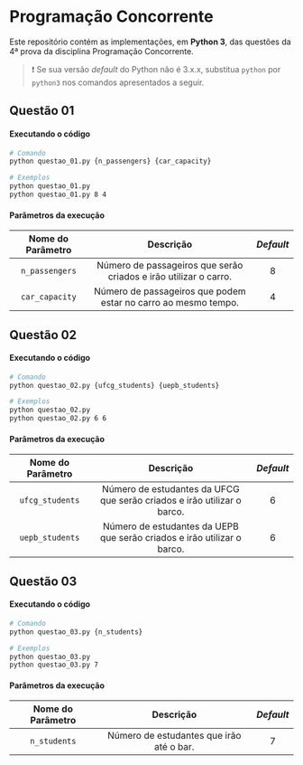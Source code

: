 # Programação Concorrente

Este repositório contém as implementações, em **Python 3**, das questões da 4ª prova da disciplina Programação Concorrente.

> :exclamation: Se sua versão *default* do Python não é 3.x.x, substitua `python` por `python3` nos comandos apresentados a seguir.

## Questão 01

#### Executando o código
```sh
# Comando
python questao_01.py {n_passengers} {car_capacity}

# Exemplos
python questao_01.py
python questao_01.py 8 4
```

#### Parâmetros da execução
| Nome do Parâmetro | Descrição | *Default* |
| :---: | :---: | :---: |
| `n_passengers` | Número de passageiros que serão criados e irão utilizar o carro. | 8 |
| `car_capacity` | Número de passageiros que podem estar no carro ao mesmo tempo. | 4 |

## Questão 02

#### Executando o código
```sh
# Comando
python questao_02.py {ufcg_students} {uepb_students}

# Exemplos
python questao_02.py
python questao_02.py 6 6
```

#### Parâmetros da execução
| Nome do Parâmetro | Descrição | *Default* |
| :---: | :---: | :---: |
| `ufcg_students` | Número de estudantes da UFCG que serão criados e irão utilizar o barco. | 6 |
| `uepb_students` | Número de estudantes da UEPB que serão criados e irão utilizar o barco. | 6 |

## Questão 03

#### Executando o código
```sh
# Comando
python questao_03.py {n_students}

# Exemplos
python questao_03.py
python questao_03.py 7
```

#### Parâmetros da execução
| Nome do Parâmetro | Descrição | *Default* |
| :---: | :---: | :---: |
| `n_students` | Número de estudantes que irão até o bar. | 7 |
